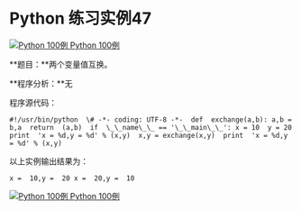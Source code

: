 Python 练习实例47
=============

 [![Python 100例](../images/up.gif) Python 100例](python-100-examples.html)

**题目：**两个变量值互换。

**程序分析：**无

程序源代码：
```
#!/usr/bin/python  \# -*- coding: UTF-8 -*-  def  exchange(a,b): a,b = b,a  return  (a,b)  if  \_\_name\_\_ == '\_\_main\_\_': x = 10  y = 20  print  'x = %d,y = %d' % (x,y)  x,y = exchange(x,y)  print  'x = %d,y = %d' % (x,y)
```
以上实例输出结果为：
```
x =  10,y =  20 x =  20,y =  10
```
 [![Python 100例](../images/up.gif) Python 100例](python-100-examples.html)